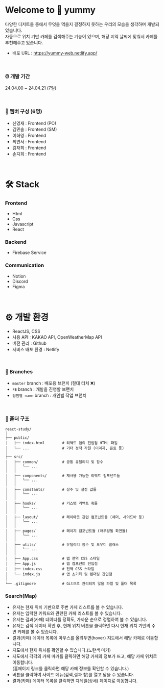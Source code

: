 
# Welcome to 🧀 yummy
다양한 디저트들 중에서 무엇을 먹을지 결정하지 못하는 우리의 모습을 생각하며 개발되었습니다.<br>
자동으로 위치 기반 카페를 검색해주는 기능이 있으며, 해당 지역 날씨에 맞춰서 카페를 추천해주고 있습니다.
<br>
- 배포 URL : https://yummy-web.netlify.app/
  
<br>

### ⏰ 개발 기간
24.04.00 ~ 24.04.21 (7일)

<br>

### 👥 멤버 구성 (6명)
- 신영재 : Frontend (PO)
- 김민솔 : Frontend (SM)
- 이하영 : Frontend
- 최연서 : Frontend
- 김재희 : Frontend 
- 손지희 : Frontend

<br>

# 🛠️ Stack
### Frontend
- Html
- Css
- Javascript
- React

### Backend
- Firebase Service

### Communication
- Notion
- Discord
- Figma

<br>

# ⚙️ 개발 환경
- ReactJS, CSS
- 사용 API : KAKAO API, OpenWeatherMap API
- 버전 관리 : Github
- 서비스 배포 환경 : Netlify
  
<br>

### 📌 Branches

- `master` branch : 배포용 브랜치 (절대 터치 ❌)
- `FE` branch : 개발을 진행할 브랜치
- `팀원별 name` branch : 개인별 작업 브랜치

<br>

### 📁 폴더 구조

```
react-study/
│
├── public/
│   ├── index.html        # 리액트 앱의 진입점 HTML 파일
│   └── ...               # 기타 정적 자원 (이미지, 폰트 등)
│
├── src/
│   ├── common/           # 공통 유틸리티 및 함수
│   │   └── ...
│   │
│   ├── components/       # 재사용 가능한 리액트 컴포넌트들
│   │   └── ...
│   │
│   ├── constants/        # 상수 및 설정 값들
│   │   └── ...
│   │
│   ├── hooks/            # 커스텀 리액트 훅들
│   │   └── ...
│   │
│   ├── layout/           # 레이아웃 관련 컴포넌트들 (헤더, 사이드바 등)
│   │   └── ...
│   │
│   ├── pages/            # 페이지 컴포넌트들 (라우팅될 화면들)
│   │   └── ...
│   │
│   ├── utils/            # 유틸리티 함수 및 도우미 클래스
│   │   └── ...
│   │
│   ├── App.css           # 앱 전역 CSS 스타일
│   ├── App.js            # 앱 컴포넌트 진입점
│   ├── index.css         # 전역 CSS 스타일
│   └── index.js          # 앱 초기화 및 렌더링 진입점
│
└── .gitignore            # Git으로 관리되지 않을 파일 및 폴더 목록
```



### Search(Map)
- 유저는 현재 위치 기반으로 주변 카페 리스트를 볼 수 있습니다.
- 유저는 입력한 키워드와 관련된 카페 리스트를 볼 수 있습니다.
- 유저는 결과(카페) 데이터를 정확도, 가까운 순으로 정렬하여 볼 수 있습니다.
- 유저는 검색 데이터 확인 후, 현재 위치 버튼을 클릭하면 다시 현재 위치 기반의 주변 카페를 볼 수 있습니다.
- 결과(카페) 데이터 목록에 마우스를 올려두면(hover) 지도에서 해당 카페로 이동합니다.
- 지도에서 현재 위치를 확인할 수 있습니다.(노란색 마커)
- 지도에서 각각의 카페 마커를 클릭하면 해당 카페의 정보가 뜨고, 해당 카페 위치로 이동합니다.<br>
  (홈페이지 링크를 클릭하면 해당 카페 정보를 확인할 수 있습니다.)
- 버튼을 클릭하여 사이드 메뉴(검색,결과 창)를 열고 닫을 수 있습니다.
- 결과(카페) 데이터 목록을 클릭하면 디테일(상세) 페이지로 이동합니다.
<br>
